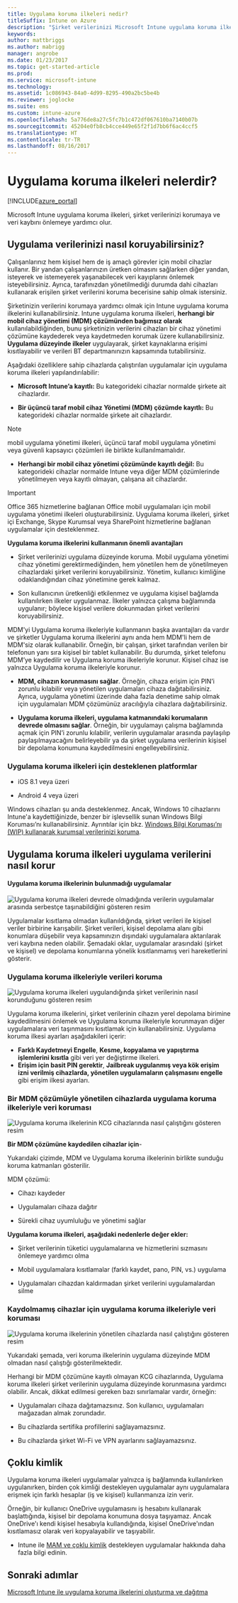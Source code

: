 ```yaml
---
title: Uygulama koruma ilkeleri nedir?
titleSuffix: Intune on Azure
description: "Şirket verilerinizi Microsoft Intune uygulama koruma ilkeleriyle korumayı öğrenin.\""
keywords: 
author: mattbriggs
ms.author: mabrigg
manager: angrobe
ms.date: 01/23/2017
ms.topic: get-started-article
ms.prod: 
ms.service: microsoft-intune
ms.technology: 
ms.assetid: 1c086943-84a0-4d99-8295-490a2bc5be4b
ms.reviewer: joglocke
ms.suite: ems
ms.custom: intune-azure
ms.openlocfilehash: 5a776de8a27c5fc7b1c472df067610ba7140b07b
ms.sourcegitcommit: 45204e0fb8cb4cce449e65f2f1d7bb6f6ac4ccf5
ms.translationtype: HT
ms.contentlocale: tr-TR
ms.lasthandoff: 08/16/2017
---
```

# <a name="what-are-app-protection-policies"></a>Uygulama koruma ilkeleri nelerdir?


[!INCLUDE[azure_portal](./includes/azure_portal.md)]

Microsoft Intune uygulama koruma ilkeleri, şirket verilerinizi korumaya ve veri kaybını önlemeye yardımcı olur.

## <a name="how-you-can-protect-app-data"></a>Uygulama verilerinizi nasıl koruyabilirsiniz?
Çalışanlarınız hem kişisel hem de iş amaçlı görevler için mobil cihazlar kullanır.  Bir yandan çalışanlarınızın üretken olmasını sağlarken diğer yandan, isteyerek ve istemeyerek yaşanabilecek veri kayıplarını önlemek isteyebilirsiniz.  Ayrıca, tarafınızdan yönetilmediği durumda dahi cihazları kullanarak erişilen şirket verilerini koruma becerisine sahip olmak istersiniz.

Şirketinizin verilerini korumaya yardımcı olmak için Intune uygulama koruma ilkelerini kullanabilirsiniz. Intune uygulama koruma ilkeleri, **herhangi bir mobil cihaz yönetimi (MDM) çözümünden bağımsız olarak** kullanılabildiğinden, bunu şirketinizin verilerini cihazları bir cihaz yönetimi çözümüne kaydederek veya kaydetmeden korumak üzere kullanabilirsiniz. **Uygulama düzeyinde ilkeler** uygulayarak, şirket kaynaklarına erişimi kısıtlayabilir ve verileri BT departmanınızın kapsamında tutabilirsiniz.

Aşağıdaki özelliklere sahip cihazlarda çalıştırılan uygulamalar için uygulama koruma ilkeleri yapılandırılabilir:

- **Microsoft Intune’a kayıtlı:** Bu kategorideki cihazlar normalde şirkete ait cihazlardır.

-   **Bir üçüncü taraf mobil cihaz Yönetimi (MDM) çözümde kayıtlı:**   Bu kategorideki cihazlar normalde şirkete ait cihazlardır.

  > [!NOTE]
  > mobil uygulama yönetimi ilkeleri, üçüncü taraf mobil uygulama yönetimi veya güvenli kapsayıcı çözümleri ile birlikte kullanılmamalıdır.

-   **Herhangi bir mobil cihaz yönetimi çözümünde kayıtlı değil:** Bu kategorideki cihazlar normalde Intune veya diğer MDM çözümlerinde yönetilmeyen veya kayıtlı olmayan, çalışana ait cihazlardır.

> [!IMPORTANT]
> Office 365 hizmetlerine bağlanan Office mobil uygulamaları için mobil uygulama yönetimi ilkeleri oluşturabilirsiniz. Uygulama koruma ilkeleri, şirket içi Exchange, Skype Kurumsal veya SharePoint hizmetlerine bağlanan uygulamalar için desteklenmez.

**Uygulama koruma ilkelerini kullanmanın önemli avantajları**

-   Şirket verilerinizi uygulama düzeyinde koruma.  Mobil uygulama yönetimi cihaz yönetimi gerektirmediğinden, hem yönetilen hem de yönetilmeyen cihazlardaki şirket verilerini koruyabilirsiniz. Yönetim, kullanıcı kimliğine odaklandığından cihaz yönetimine gerek kalmaz.

-   Son kullanıcının üretkenliği etkilenmez ve uygulama kişisel bağlamda kullanılırken ilkeler uygulanmaz.  İlkeler yalnızca çalışma bağlamında uygulanır; böylece kişisel verilere dokunmadan şirket verilerini koruyabilirsiniz.

MDM'yi Uygulama koruma ilkeleriyle kullanmanın başka avantajları da vardır ve şirketler Uygulama koruma ilkelerini aynı anda hem MDM'li hem de MDM'siz olarak kullanabilir. Örneğin, bir çalışan, şirket tarafından verilen bir telefonun yanı sıra kişisel bir tablet kullanabilir.  Bu durumda, şirket telefonu MDM’ye kaydedilir ve Uygulama koruma ilkeleriyle korunur. Kişisel cihaz ise yalnızca Uygulama koruma ilkeleriyle korunur.

- **MDM, cihazın korunmasını sağlar**.  Örneğin, cihaza erişim için PIN’i zorunlu kılabilir veya yönetilen uygulamaları cihaza dağıtabilirsiniz. Ayrıca, uygulama yönetimi üzerinde daha fazla denetime sahip olmak için uygulamaları MDM çözümünüz aracılığıyla cihazlara dağıtabilirsiniz.

- **Uygulama koruma ilkeleri, uygulama katmanındaki korumaların devrede olmasını sağlar**. Örneğin, bir uygulamayı çalışma bağlamında açmak için PIN’i zorunlu kılabilir, verilerin uygulamalar arasında paylaşılıp paylaşılmayacağını belirleyebilir ya da şirket uygulama verilerinin kişisel bir depolama konumuna kaydedilmesini engelleyebilirsiniz.


### <a name="supported-platforms-for-app-protection-polices"></a>Uygulama koruma ilkeleri için desteklenen platformlar
-   iOS 8.1 veya üzeri

-   Android 4 veya üzeri

Windows cihazları şu anda desteklenmez. Ancak, Windows 10 cihazlarını Intune'a kaydettiğinizde, benzer bir işlevsellik sunan Windows Bilgi Koruması’nı kullanabilirsiniz. Ayrıntılar için bkz. [Windows Bilgi Koruması’nı (WIP) kullanarak kurumsal verilerinizi koruma](https://technet.microsoft.com/itpro/windows/keep-secure/protect-enterprise-data-using-wip).
##  <a name="how-app-protection-policies-protect-app-data"></a>Uygulama koruma ilkeleri uygulama verilerini nasıl korur

####  <a name="apps-without-app-protection-policies"></a>Uygulama koruma ilkelerinin bulunmadığı uygulamalar

![Uygulama koruma ilkeleri devrede olmadığında verilerin uygulamalar arasında serbestçe taşınabildiğini gösteren resim](./media/apps-without-protection-policies.png)

Uygulamalar kısıtlama olmadan kullanıldığında, şirket verileri ile kişisel veriler birbirine karışabilir.  Şirket verileri, kişisel depolama alanı gibi konumlara düşebilir veya kapsamınızın dışındaki uygulamalara aktarılarak veri kaybına neden olabilir. Şemadaki oklar, uygulamalar arasındaki (şirket ve kişisel) ve depolama konumlarına yönelik kısıtlanmamış veri hareketlerini gösterir.

### <a name="data-protection-with-app-protection-policies"></a>Uygulama koruma ilkeleriyle verileri koruma

![Uygulama koruma ilkeleri uygulandığında şirket verilerinin nasıl korunduğunu gösteren resim ](./media/apps-with-protection-policies.png)


Uygulama koruma ilkelerini, şirket verilerinin cihazın yerel depolama birimine kaydedilmesini önlemek ve Uygulama koruma ilkeleriyle korunmayan diğer uygulamalara veri taşınmasını kısıtlamak için kullanabilirsiniz. Uygulama koruma ilkesi ayarları aşağıdakileri içerir:
- **Farklı Kaydetmeyi Engelle**, **Kesme, kopyalama ve yapıştırma işlemlerini kısıtla** gibi veri yer değiştirme ilkeleri.
- **Erişim için basit PIN gerektir**, **Jailbreak uygulanmış veya kök erişim izni verilmiş cihazlarda, yönetilen uygulamaların çalışmasını engelle** gibi erişim ilkesi ayarları.

### <a name="data-protection-with-app-protection-policies-on-devices-managed-by-a-mdm-solution"></a>Bir MDM çözümüyle yönetilen cihazlarda uygulama koruma ilkeleriyle veri koruması

![Uygulama koruma ilkelerinin KCG cihazlarında nasıl çalıştığını gösteren resim](./media/app-protection-policies-with-mdm.png)

**Bir MDM çözümüne kaydedilen cihazlar için**-

Yukarıdaki çizimde, MDM ve Uygulama koruma ilkelerinin birlikte sunduğu koruma katmanları gösterilir.

MDM çözümü:

-   Cihazı kaydeder

-   Uygulamaları cihaza dağıtır

-   Sürekli cihaz uyumluluğu ve yönetimi sağlar

**Uygulama koruma ilkeleri, aşağıdaki nedenlerle değer ekler:**

-   Şirket verilerinin tüketici uygulamalarına ve hizmetlerini sızmasını önlemeye yardımcı olma

-   Mobil uygulamalara kısıtlamalar (farklı kaydet, pano, PIN, vs.) uygulama

-   Uygulamaları cihazdan kaldırmadan şirket verilerini uygulamalardan silme


### <a name="data-protection-with-app-protection-policies-for-devices-without-enrollment"></a>Kaydolmamış cihazlar için uygulama koruma ilkeleriyle veri koruması

![Uygulama koruma ilkelerinin yönetilen cihazlarda nasıl çalıştığını gösteren resim](./media/app-protection-policies-without-mdm.png)

Yukarıdaki şemada, veri koruma ilkelerinin uygulama düzeyinde MDM olmadan nasıl çalıştığı gösterilmektedir.

Herhangi bir MDM çözümüne kayıtlı olmayan KCG cihazlarında, Uygulama koruma ilkeleri şirket verilerinin uygulama düzeyinde korunmasına yardımcı olabilir.
Ancak, dikkat edilmesi gereken bazı sınırlamalar vardır, örneğin:

-   Uygulamaları cihaza dağıtamazsınız.  Son kullanıcı, uygulamaları mağazadan almak zorundadır.

-   Bu cihazlarda sertifika profillerini sağlayamazsınız.

-   Bu cihazlarda şirket Wi-Fi ve VPN ayarlarını sağlayamazsınız.


## <a name="multi-identity"></a>Çoklu kimlik

Uygulama koruma ilkeleri uygulamalar yalnızca iş bağlamında kullanılırken uygulanırken, birden çok kimliği destekleyen uygulamalar aynı uygulamalara erişmek için farklı hesaplar (iş ve kişisel) kullanmanıza izin verir.

Örneğin, bir kullanıcı OneDrive uygulamasını iş hesabını kullanarak başlattığında, kişisel bir depolama konumuna dosya taşıyamaz. Ancak OneDrive'ı kendi kişisel hesabıyla kullandığında, kişisel OneDrive'ından kısıtlamasız olarak veri kopyalayabilir ve taşıyabilir.

- Intune ile [MAM ve çoklu kimlik](https://www.microsoft.com/cloud-platform/microsoft-intune-apps) destekleyen uygulamalar hakkında daha fazla bilgi edinin.

##  <a name="next-steps"></a>Sonraki adımlar

[Microsoft Intune ile uygulama koruma ilkelerini oluşturma ve dağıtma](app-protection-policies.md)

